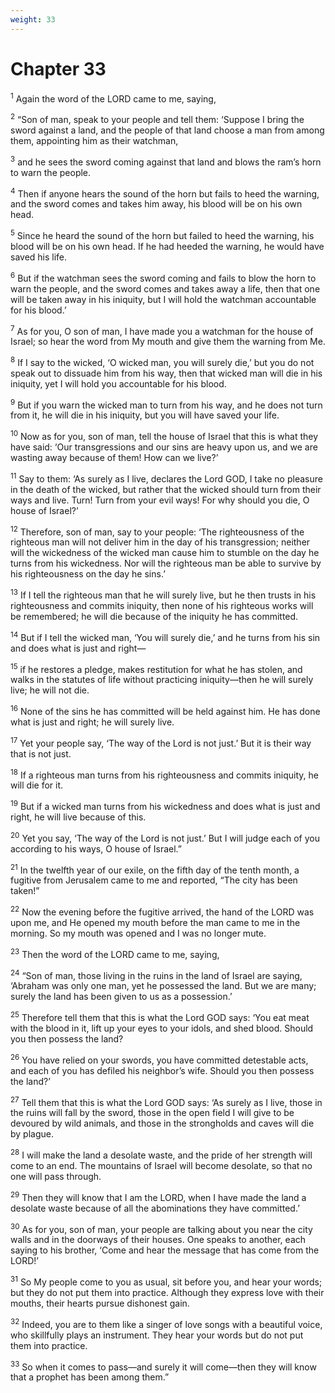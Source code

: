 ```yaml
---
weight: 33
---
```


# Chapter 33

<sup>1</sup> Again the word of the LORD came to me, saying, 

<sup>2</sup> “Son of man, speak to your people and tell them: ‘Suppose I bring the sword against a land, and the people of that land choose a man from among them, appointing him as their watchman, 

<sup>3</sup> and he sees the sword coming against that land and blows the ram’s horn to warn the people. 

<sup>4</sup> Then if anyone hears the sound of the horn but fails to heed the warning, and the sword comes and takes him away, his blood will be on his own head. 

<sup>5</sup> Since he heard the sound of the horn but failed to heed the warning, his blood will be on his own head. If he had heeded the warning, he would have saved his life. 

<sup>6</sup> But if the watchman sees the sword coming and fails to blow the horn to warn the people, and the sword comes and takes away a life, then that one will be taken away in his iniquity, but I will hold the watchman accountable for his blood.’ 

<sup>7</sup> As for you, O son of man, I have made you a watchman for the house of Israel; so hear the word from My mouth and give them the warning from Me. 

<sup>8</sup> If I say to the wicked, ‘O wicked man, you will surely die,’ but you do not speak out to dissuade him from his way, then that wicked man will die in his iniquity, yet I will hold you accountable for his blood. 

<sup>9</sup> But if you warn the wicked man to turn from his way, and he does not turn from it, he will die in his iniquity, but you will have saved your life. 

<sup>10</sup> Now as for you, son of man, tell the house of Israel that this is what they have said: ‘Our transgressions and our sins are heavy upon us, and we are wasting away because of them! How can we live?’ 

<sup>11</sup> Say to them: ‘As surely as I live, declares the Lord GOD, I take no pleasure in the death of the wicked, but rather that the wicked should turn from their ways and live. Turn! Turn from your evil ways! For why should you die, O house of Israel?’ 

<sup>12</sup> Therefore, son of man, say to your people: ‘The righteousness of the righteous man will not deliver him in the day of his transgression; neither will the wickedness of the wicked man cause him to stumble on the day he turns from his wickedness. Nor will the righteous man be able to survive by his righteousness on the day he sins.’ 

<sup>13</sup> If I tell the righteous man that he will surely live, but he then trusts in his righteousness and commits iniquity, then none of his righteous works will be remembered; he will die because of the iniquity he has committed. 

<sup>14</sup> But if I tell the wicked man, ‘You will surely die,’ and he turns from his sin and does what is just and right— 

<sup>15</sup> if he restores a pledge, makes restitution for what he has stolen, and walks in the statutes of life without practicing iniquity—then he will surely live; he will not die. 

<sup>16</sup> None of the sins he has committed will be held against him. He has done what is just and right; he will surely live. 

<sup>17</sup> Yet your people say, ‘The way of the Lord is not just.’ But it is their way that is not just. 

<sup>18</sup> If a righteous man turns from his righteousness and commits iniquity, he will die for it. 

<sup>19</sup> But if a wicked man turns from his wickedness and does what is just and right, he will live because of this. 

<sup>20</sup> Yet you say, ‘The way of the Lord is not just.’ But I will judge each of you according to his ways, O house of Israel.” 

<sup>21</sup> In the twelfth year of our exile, on the fifth day of the tenth month, a fugitive from Jerusalem came to me and reported, “The city has been taken!” 

<sup>22</sup> Now the evening before the fugitive arrived, the hand of the LORD was upon me, and He opened my mouth before the man came to me in the morning. So my mouth was opened and I was no longer mute. 

<sup>23</sup> Then the word of the LORD came to me, saying, 

<sup>24</sup> “Son of man, those living in the ruins in the land of Israel are saying, ‘Abraham was only one man, yet he possessed the land. But we are many; surely the land has been given to us as a possession.’ 

<sup>25</sup> Therefore tell them that this is what the Lord GOD says: ‘You eat meat with the blood in it, lift up your eyes to your idols, and shed blood. Should you then possess the land? 

<sup>26</sup> You have relied on your swords, you have committed detestable acts, and each of you has defiled his neighbor’s wife. Should you then possess the land?’ 

<sup>27</sup> Tell them that this is what the Lord GOD says: ‘As surely as I live, those in the ruins will fall by the sword, those in the open field I will give to be devoured by wild animals, and those in the strongholds and caves will die by plague. 

<sup>28</sup> I will make the land a desolate waste, and the pride of her strength will come to an end. The mountains of Israel will become desolate, so that no one will pass through. 

<sup>29</sup> Then they will know that I am the LORD, when I have made the land a desolate waste because of all the abominations they have committed.’ 

<sup>30</sup> As for you, son of man, your people are talking about you near the city walls and in the doorways of their houses. One speaks to another, each saying to his brother, ‘Come and hear the message that has come from the LORD!’ 

<sup>31</sup> So My people come to you as usual, sit before you, and hear your words; but they do not put them into practice. Although they express love with their mouths, their hearts pursue dishonest gain. 

<sup>32</sup> Indeed, you are to them like a singer of love songs with a beautiful voice, who skillfully plays an instrument. They hear your words but do not put them into practice. 

<sup>33</sup> So when it comes to pass—and surely it will come—then they will know that a prophet has been among them.” 


